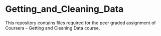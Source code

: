 # Getting_and_Cleaning_Data
This repository contains files required for the peer graded assignment of Coursera - Getting and Cleaning Data course.
